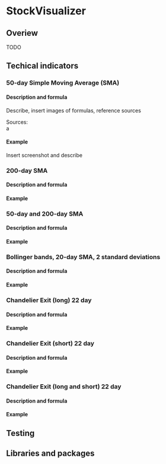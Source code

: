# StockVisualizer
## Overiew
TODO

## Techical indicators
### 50-day Simple Moving Average (SMA)
#### Description and formula
Describe, insert images of formulas, reference sources

Sources: <br />
a
#### Example
Insert screenshot and describe

### 200-day SMA
#### Description and formula
#### Example

### 50-day and 200-day SMA
#### Description and formula
#### Example

### Bollinger bands, 20-day SMA, 2 standard deviations
#### Description and formula
#### Example

### Chandelier Exit (long) 22 day
#### Description and formula
#### Example

### Chandelier Exit (short) 22 day
#### Description and formula
#### Example

### Chandelier Exit (long and short) 22 day
#### Description and formula
#### Example

## Testing

## Libraries and packages
